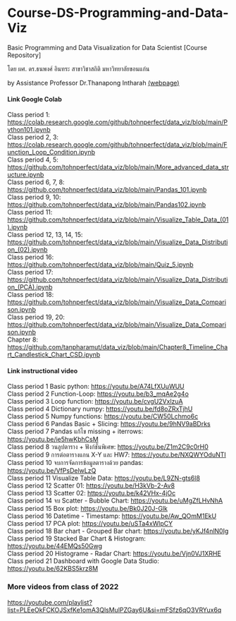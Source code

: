 # Course-DS-Programming-and-Data-Viz
Basic Programming and Data Visualization for Data Scientist [Course Repository]

โดย ผศ. ดร.ธนพงศ์ อินทระ สาขาวิชาสถิติ มหาวิทยาลัยขอนแก่น

by Assistance Professor Dr.Thanapong Intharah [(webpage)](https://vi-lab-th.github.io)

#### Link Google Colab ####

Class period 1: https://colab.research.google.com/github/tohnperfect/data_viz/blob/main/Python101.ipynb<br />
Class period 2, 3: https://colab.research.google.com/github/tohnperfect/data_viz/blob/main/Function_Loop_Condition.ipynb<br />
Class period 4, 5: https://github.com/tohnperfect/data_viz/blob/main/More_advanced_data_structure.ipynb<br />
Class period 6, 7, 8: https://github.com/tohnperfect/data_viz/blob/main/Pandas_101.ipynb<br />
Class period 9, 10: https://github.com/tohnperfect/data_viz/blob/main/Pandas102.ipynb<br />
Class period 11: https://github.com/tohnperfect/data_viz/blob/main/Visualize_Table_Data_(01).ipynb<br />
Class period 12, 13, 14, 15: https://github.com/tohnperfect/data_viz/blob/main/Visualize_Data_Distribution_(02).ipynb<br />
Class period 16: https://github.com/tohnperfect/data_viz/blob/main/Quiz_5.ipynb<br />
Class period 17: https://github.com/tohnperfect/data_viz/blob/main/Visualize_Data_Distribution_(PCA).ipynb<br />
Class period 18: https://github.com/tohnperfect/data_viz/blob/main/Visualize_Data_Comparison.ipynb<br />
Class period 19, 20: https://github.com/tohnperfect/data_viz/blob/main/Visualize_Data_Comparison.ipynb<br />
Chapter 8: https://github.com/tanpharamut/data_viz/blob/main/Chapter8_Timeline_Chart_Candlestick_Chart_CSD.ipynb

#### Link instructional video ####

Class period 1 Basic python: https://youtu.be/A74LfXUuWUU<br />
Class period 2 Function-Loop: https://youtu.be/b3_mqAe2g4o<br />
Class period 3 Loop function: https://youtu.be/cvgU2VxlzuA<br />
Class period 4 Dictionary numpy: https://youtu.be/fd8oZRxTjhU<br />
Class period 5 Numpy functions: https://youtu.be/CW50Lchmo6c<br />
Class period 6 Pandas Basic + Slicing: https://youtu.be/9hNV9aBDrks<br />
Class period 7 Pandas แก้ไข missing + iterrows: https://youtu.be/ie5hwKbhCsM<br />
Class period 8 วนลูปตาราง + ฟังก์ชั่นพิเศษ: https://youtu.be/Z1m2C9c0rH0<br />
Class period 9 การต่อตารางแกน X-Y และ HW7: https://youtu.be/NXQWYOduNTI<br />
Class period 10 จบการจัดการข้อมูลตารางด้วย pandas: https://youtu.be/VfPsDelwLzQ<br />
Class period 11 Visualize Table Data: https://youtu.be/L9ZN-gts6l8<br />
Class period 12 Scatter 01: https://youtu.be/H3kVb-2-Av8<br />
Class period 13 Scatter 02: https://youtu.be/k42VHx-4jOc<br />
Class period 14 จบ Scatter - Bubble Chart: https://youtu.be/uMgZfLHvNhA<br />
Class period 15 Box plot: https://youtu.be/Bk0J20J-Glk<br />
Class period 16 Datetime - Timestamp: https://youtu.be/Aw_QOmM1EkU<br />
Class period 17 PCA plot: https://youtu.be/uSTa4xWlpCY<br />
Class period 18 Bar chart - Grouped Bar chart: https://youtu.be/yKJf4nlN0Ig<br />
Class period 19 Stacked Bar Chart & Histogram: https://youtu.be/44EMQs50Gwg<br />
Class period 20 Histograme - Radar Chart: https://youtu.be/Vjn0VJ1XRHE<br />
Class period 21 Dashboard with Google Data Studio: https://youtu.be/62KBS5krz8M

### More videos from class of 2022
https://youtube.com/playlist?list=PLEeOkFCKOJSxfKe1omA3QlsMulPZGay6U&si=mFSfz6qO3VRYux6q

